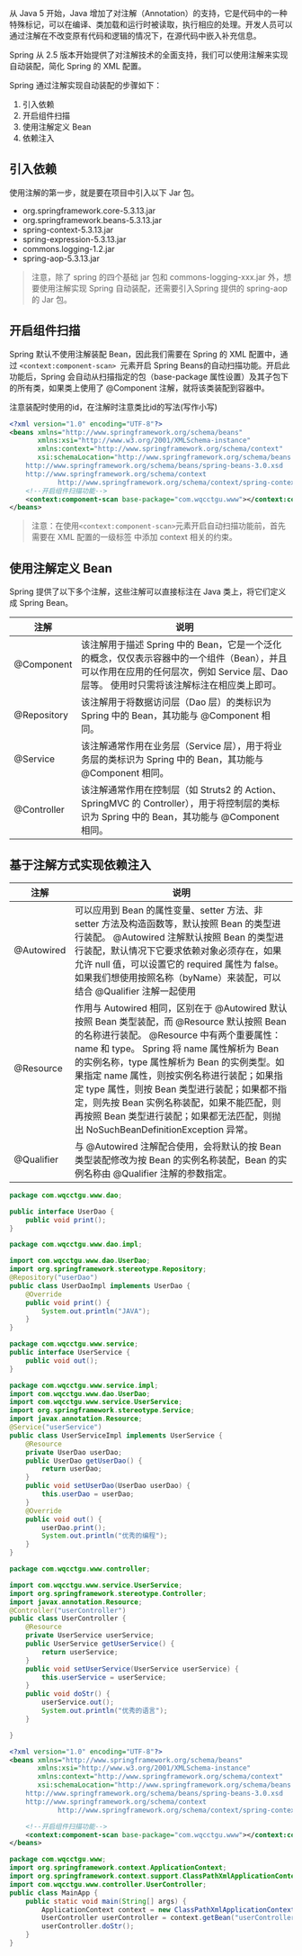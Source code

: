 从 Java 5 开始，Java 增加了对注解（Annotation）的支持，它是代码中的一种特殊标记，可以在编译、类加载和运行时被读取，执行相应的处理。开发人员可以通过注解在不改变原有代码和逻辑的情况下，在源代码中嵌入补充信息。

Spring 从 2.5 版本开始提供了对注解技术的全面支持，我们可以使用注解来实现自动装配，简化 Spring 的 XML 配置。

Spring 通过注解实现自动装配的步骤如下：

1. 引入依赖
2. 开启组件扫描
3. 使用注解定义 Bean
4. 依赖注入

##  引入依赖

使用注解的第一步，就是要在项目中引入以下 Jar 包。

- org.springframework.core-5.3.13.jar
- org.springframework.beans-5.3.13.jar
- spring-context-5.3.13.jar
- spring-expression-5.3.13.jar
- commons.logging-1.2.jar
- spring-aop-5.3.13.jar

>注意，除了 spring 的四个基础 jar 包和 commons-logging-xxx.jar 外，想要使用注解实现 Spring 自动装配，还需要引入Spring 提供的 spring-aop 的 Jar 包。

##  开启组件扫描

Spring 默认不使用注解装配 Bean，因此我们需要在 Spring 的 XML 配置中，通过 `<context:component-scan> `元素开启 Spring Beans的自动扫描功能。开启此功能后，Spring 会自动从扫描指定的包（base-package 属性设置）及其子包下的所有类，如果类上使用了 @Component 注解，就将该类装配到容器中。

注意装配时使用的id，在注解时注意类比id的写法(写作小写)

```xml
<?xml version="1.0" encoding="UTF-8"?>
<beans xmlns="http://www.springframework.org/schema/beans"
       xmlns:xsi="http://www.w3.org/2001/XMLSchema-instance"
       xmlns:context="http://www.springframework.org/schema/context"
       xsi:schemaLocation="http://www.springframework.org/schema/beans
    http://www.springframework.org/schema/beans/spring-beans-3.0.xsd
    http://www.springframework.org/schema/context
            http://www.springframework.org/schema/context/spring-context.xsd">
    <!--开启组件扫描功能-->
    <context:component-scan base-package="com.wqcctgu.www"></context:component-scan>
</beans>
```

> 注意：在使用` <context:component-scan> `元素开启自动扫描功能前，首先需要在 XML 配置的一级标签 <beans> 中添加 context 相关的约束。

## 使用注解定义 Bean

Spring 提供了以下多个注解，这些注解可以直接标注在 Java 类上，将它们定义成 Spring Bean。

| 注解        | 说明                                                         |
| ----------- | ------------------------------------------------------------ |
| @Component  | 该注解用于描述 Spring 中的 Bean，它是一个泛化的概念，仅仅表示容器中的一个组件（Bean），并且可以作用在应用的任何层次，例如 Service 层、Dao 层等。  使用时只需将该注解标注在相应类上即可。 |
| @Repository | 该注解用于将数据访问层（Dao 层）的类标识为 Spring 中的 Bean，其功能与 @Component 相同。 |
| @Service    | 该注解通常作用在业务层（Service 层），用于将业务层的类标识为 Spring 中的 Bean，其功能与 @Component 相同。 |
| @Controller | 该注解通常作用在控制层（如 Struts2 的 Action、SpringMVC 的 Controller），用于将控制层的类标识为 Spring 中的 Bean，其功能与 @Component 相同。 |

## 基于注解方式实现依赖注入

| 注解       | 说明                                                         |
| ---------- | ------------------------------------------------------------ |
| @Autowired | 可以应用到 Bean 的属性变量、setter 方法、非 setter 方法及构造函数等，默认按照 Bean 的类型进行装配。  @Autowired 注解默认按照 Bean 的类型进行装配，默认情况下它要求依赖对象必须存在，如果允许 null 值，可以设置它的 required 属性为 false。如果我们想使用按照名称（byName）来装配，可以结合 @Qualifier 注解一起使用 |
| @Resource  | 作用与 Autowired 相同，区别在于 @Autowired 默认按照 Bean 类型装配，而 @Resource 默认按照 Bean 的名称进行装配。  @Resource 中有两个重要属性：name 和 type。 Spring 将 name 属性解析为 Bean 的实例名称，type 属性解析为 Bean 的实例类型。如果指定 name 属性，则按实例名称进行装配；如果指定 type 属性，则按 Bean 类型进行装配；如果都不指定，则先按 Bean 实例名称装配，如果不能匹配，则再按照 Bean 类型进行装配；如果都无法匹配，则抛出 NoSuchBeanDefinitionException 异常。 |
| @Qualifier | 与 @Autowired 注解配合使用，会将默认的按 Bean 类型装配修改为按 Bean 的实例名称装配，Bean 的实例名称由 @Qualifier 注解的参数指定。 |

```java
package com.wqcctgu.www.dao;

public interface UserDao {
    public void print();
}
```

```java
package com.wqcctgu.www.dao.impl;

import com.wqcctgu.www.dao.UserDao;
import org.springframework.stereotype.Repository;
@Repository("userDao")
public class UserDaoImpl implements UserDao {
    @Override
    public void print() {
        System.out.println("JAVA");
    }
}
```

```java
package com.wqcctgu.www.service;
public interface UserService {
    public void out();
}
```

```java
package com.wqcctgu.www.service.impl;
import com.wqcctgu.www.dao.UserDao;
import com.wqcctgu.www.service.UserService;
import org.springframework.stereotype.Service;
import javax.annotation.Resource;
@Service("userService")
public class UserServiceImpl implements UserService {
    @Resource
    private UserDao userDao;
    public UserDao getUserDao() {
        return userDao;
    }
    public void setUserDao(UserDao userDao) {
        this.userDao = userDao;
    }
    @Override
    public void out() {
        userDao.print();
        System.out.println("优秀的编程");
    }
}
```

```java
package com.wqcctgu.www.controller;

import com.wqcctgu.www.service.UserService;
import org.springframework.stereotype.Controller;
import javax.annotation.Resource;
@Controller("userController")
public class UserController {
    @Resource
    private UserService userService;
    public UserService getUserService() {
        return userService;
    }
    public void setUserService(UserService userService) {
        this.userService = userService;
    }
    public void doStr() {
        userService.out();
        System.out.println("优秀的语言");
    }

}

```

```xml
<?xml version="1.0" encoding="UTF-8"?>
<beans xmlns="http://www.springframework.org/schema/beans"
       xmlns:xsi="http://www.w3.org/2001/XMLSchema-instance"
       xmlns:context="http://www.springframework.org/schema/context"
       xsi:schemaLocation="http://www.springframework.org/schema/beans
    http://www.springframework.org/schema/beans/spring-beans-3.0.xsd
    http://www.springframework.org/schema/context
            http://www.springframework.org/schema/context/spring-context.xsd">

    <!--开启组件扫描功能-->
    <context:component-scan base-package="com.wqcctgu.www"></context:component-scan>
</beans>
```

```java
package com.wqcctgu.www;
import org.springframework.context.ApplicationContext;
import org.springframework.context.support.ClassPathXmlApplicationContext;
import com.wqcctgu.www.controller.UserController;
public class MainApp {
    public static void main(String[] args) {
        ApplicationContext context = new ClassPathXmlApplicationContext("Beans.xml");
        UserController userController = context.getBean("userController", UserController.class);
        userController.doStr();
    }
}
```

